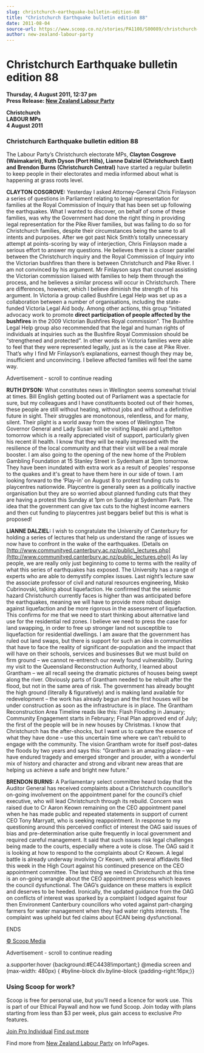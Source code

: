 ```yaml
---
slug: christchurch-earthquake-bulletin-edition-88
title: "Christchurch Earthquake bulletin edition 88"
date: 2011-08-04
source-url: https://www.scoop.co.nz/stories/PA1108/S00089/christchurch-earthquake-bulletin-edition-88.htm
author: new-zealand-labour-party
---
```

Christchurch Earthquake bulletin edition 88
===========================================

**Thursday, 4 August 2011, 12:37 pm**  
**Press Release: [New Zealand Labour Party](https://info.scoop.co.nz/New_Zealand_Labour_Party)**

**Christchurch  
LABOUR MPs  
4 August 2011**

### Christchurch Earthquake bulletin edition 88

  
The Labour Party’s Christchurch electorate MPs, **Clayton Cosgrove (Waimakariri), Ruth Dyson (Port Hills), Lianne Dalziel (Christchurch East) and Brendon Burns (Christchurch Central)** have started a regular bulletin to keep people in their electorates and media informed about what is happening at grass roots level.

**CLAYTON COSGROVE:** Yesterday I asked Attorney-General Chris Finlayson a series of questions in Parliament relating to legal representation for families at the Royal Commission of Inquiry that has been set up following the earthquakes. What I wanted to discover, on behalf of some of these families, was why the Government had done the right thing in providing legal representation for the Pike River families, but was failing to do so for Christchurch families, despite their circumstances being the same to all intents and purposes. After we got past Nick Smith’s totally unnecessary attempt at points-scoring by way of interjection, Chris Finlayson made a serious effort to answer my questions. He believes there is a closer parallel between the Christchurch inquiry and the Royal Commission of Inquiry into the Victorian bushfires than there is between Christchurch and Pike River. I am not convinced by his argument. Mr Finlayson says that counsel assisting the Victorian commission liaised with families to help them through the process, and he believes a similar process will occur in Christchurch. There are differences, however, which I believe diminish the strength of his argument. In Victoria a group called Bushfire Legal Help was set up as a collaboration between a number of organisations, including the state-funded Victoria Legal Aid body. Among other actions, this group “initiated advocacy work to promote **direct participation of people affected by the bushfires** in the 2009 Victorian Bushfires Royal commission”. The Bushfire Legal Help group also recommended that the legal and human rights of individuals at inquiries such as the Bushfire Royal Commission should be “strengthened and protected”. In other words in Victoria families were able to feel that they were represented legally, just as is the case at Pike River. That’s why I find Mr Finlayson’s explanations, earnest though they may be, insufficient and unconvincing. I believe affected families will feel the same way.

Advertisement - scroll to continue reading





**RUTH DYSON:** What constitutes news in Wellington seems somewhat trivial at times. Bill English getting booted out of Parliament was a spectacle for sure, but my colleagues and I have constituents booted out of their homes, these people are still without heating, without jobs and without a definitive future in sight. Their struggles are monotonous, relentless, and for many, silent. Their plight is a world away from the woes of Wellington The Governor General and Lady Susan will be visiting Rapaki and Lyttelton tomorrow which is a really appreciated visit of support, particularly given his recent ill health. I know that they will be really impressed with the resilience of the local community and that their visit will be a real morale booster. I am also going to the opening of the new home of the Problem Gambling Foundation at 15 Stanley Street in Sydenham at 3pm tomorrow. They have been inundated with extra work as a result of peoples' response to the quakes and it's great to have them here in our side of town. I am looking forward to the ‘Play-in’ on August 8 to protest funding cuts to playcentres nationwide. Playcentre is generally seen as a politically inactive organisation but they are so worried about planned funding cuts that they are having a protest this Sunday at 1pm on Sunday at Sydenham Park. The idea that the government can give tax cuts to the highest income earners and then cut funding to playcentres just beggars belief but this is what is proposed!

**LIANNE DALZIEL:** I wish to congratulate the University of Canterbury for holding a series of lectures that help us understand the range of issues we now have to confront in the wake of the earthquakes. (Details on [http://www.communityed.canterbury.ac.nz/public\_lectures.php](http://www.communityed.canterbury.ac.nz/public_lectures.php)) As lay people, we are really only just beginning to come to terms with the reality of what this series of earthquakes has exposed. The University has a range of experts who are able to demystify complex issues. Last night’s lecture saw the associate professor of civil and natural resources engineering, Misko Cubrinovski, talking about liquefaction. He confirmed that the seismic hazard Christchurch currently faces is higher than was anticipated before the earthquakes, meaning we will have to provide more robust design against liquefaction and be more rigorous in the assessment of liquefaction. This confirms for me that we need to start thinking about alternative land use for the residential red zones. I believe we need to press the case for land swapping, in order to free up stronger land not susceptible to liquefaction for residential dwellings. I am aware that the government has ruled out land swaps, but there is support for such an idea in communities that have to face the reality of significant de-population and the impact that will have on their schools, services and businesses But we must build on firm ground – we cannot re-entrench our newly found vulnerability. During my visit to the Queensland Reconstruction Authority, I learned about Grantham – we all recall seeing the dramatic pictures of houses being swept along the river. Obviously parts of Grantham needed to be rebuilt after the flood, but not in the same area of risk. The government has already bought the high ground (literally & figuratively) and is making land available for redevelopment – the work has already begun and the first houses will be under construction as soon as the infrastructure is in place. The Grantham Reconstruction Area Timeline reads like this: Flash Flooding in January; Community Engagement starts in February; Final Plan approved end of July; the first of the people will be in new houses by Christmas. I know that Christchurch has the after-shocks, but I want us to capture the essence of what they have done – use this uncertain time where we can’t rebuild to engage with the community. The vision Grantham wrote for itself post-dates the floods by two years and says this: “Grantham is an amazing place – we have endured tragedy and emerged stronger and prouder, with a wonderful mix of history and character and strong and vibrant new areas that are helping us achieve a safe and bright new future.”

**BRENDON BURNS:** A Parliamentary select committee heard today that the Auditor General has received complaints about a Christchurch councillor’s on-going involvement on the appointment panel for the council’s chief executive, who will lead Christchurch through its rebuild. Concern was raised due to Cr Aaron Keown remaining on the CEO appointment panel when he has made public and repeated statements in support of current CEO Tony Marryatt, who is seeking reappointment. In response to my questioning around this perceived conflict of interest the OAG said issues of bias and pre-determination arise quite frequently in local government and required careful management. It said that such issues risk legal challenges being made to the courts, especially where a vote is close. The OAG said it is looking at how to respond to the complaints about Cr Keown. A legal battle is already underway involving Cr Keown, with several affidavits filed this week in the High Court against his continued presence on the CEO appointment committee. The last thing we need in Christchurch at this time is an on-going wrangle about the CEO appointment process which leaves the council dysfunctional. The OAG’s guidance on these matters is explicit and deserves to be heeded. Ironically, the updated guidance from the OAG on conflicts of interest was sparked by a complaint I lodged against four then Environment Canterbury councillors who voted against part-charging farmers for water management when they had water rights interests. The complaint was upheld but fed claims about ECAN being dysfunctional.

ENDS

  

[© Scoop Media](http://www.scoop.co.nz/about/terms.html)  

Advertisement - scroll to continue reading



a.supporter:hover {background:#EC4438!important;} @media screen and (max-width: 480px) { #byline-block div.byline-block {padding-right:16px;}}

### Using Scoop for work?

Scoop is free for personal use, but you’ll need a licence for work use. This is part of our Ethical Paywall and how we fund Scoop. Join today with plans starting from less than $3 per week, plus gain access to exclusive _Pro_ features.  
  
[Join Pro Individual](https://pro.scoop.co.nz/Individual/?from=ProIn24) [Find out more](https://pro.scoop.co.nz/using-scoop-for-work/?from=ProIn24)

Find more from [New Zealand Labour Party](https://info.scoop.co.nz/New_Zealand_Labour_Party) on InfoPages.